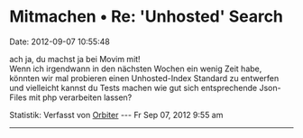 Mitmachen • Re: \'Unhosted\' Search
===================================

Date: 2012-09-07 10:55:48

ach ja, du machst ja bei Movim mit!\
Wenn ich irgendwann in den nächsten Wochen ein wenig Zeit habe, könnten
wir mal probieren einen Unhosted-Index Standard zu entwerfen und
vielleicht kannst du Tests machen wie gut sich entsprechende Json-Files
mit php verarbeiten lassen?

Statistik: Verfasst von
[Orbiter](http://forum.yacy-websuche.de/memberlist.php?mode=viewprofile&u=2)
--- Fr Sep 07, 2012 9:55 am

------------------------------------------------------------------------

